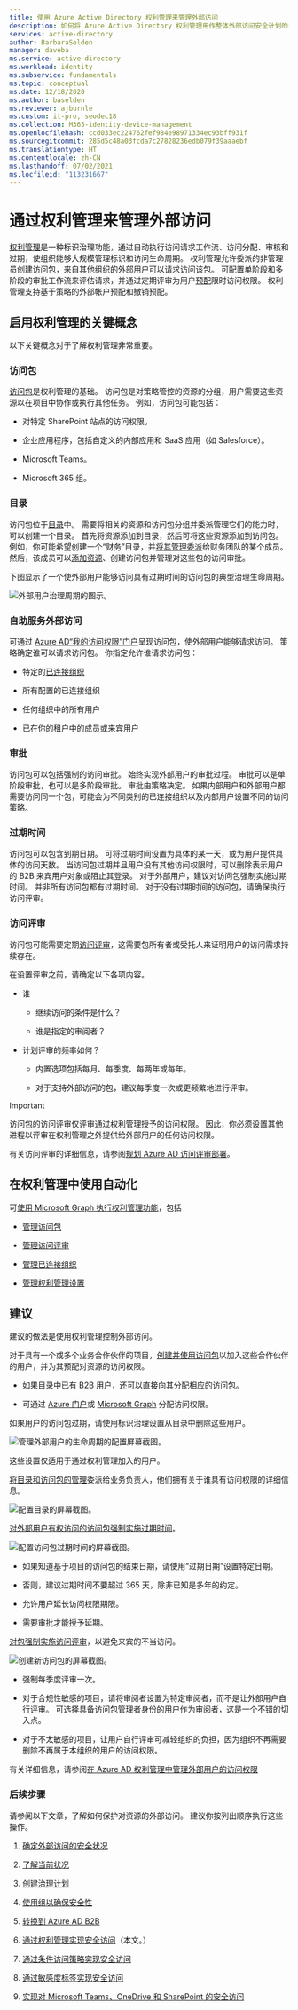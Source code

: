 ```yaml
---
title: 使用 Azure Active Directory 权利管理来管理外部访问
description: 如何将 Azure Active Directory 权利管理用作整体外部访问安全计划的一部分。
services: active-directory
author: BarbaraSelden
manager: daveba
ms.service: active-directory
ms.workload: identity
ms.subservice: fundamentals
ms.topic: conceptual
ms.date: 12/18/2020
ms.author: baselden
ms.reviewer: ajburnle
ms.custom: it-pro, seodec18
ms.collection: M365-identity-device-management
ms.openlocfilehash: ccd033ec224762fef984e98971334ec93bff931f
ms.sourcegitcommit: 285d5c48a03fcda7c27828236edb079f39aaaebf
ms.translationtype: HT
ms.contentlocale: zh-CN
ms.lasthandoff: 07/02/2021
ms.locfileid: "113231667"
---
```

# <a name="manage-external-access-with-entitlement-management"></a>通过权利管理来管理外部访问 


[权利管理](../governance/entitlement-management-overview.md)是一种标识治理功能，通过自动执行访问请求工作流、访问分配、审核和过期，使组织能够大规模管理标识和访问生命周期。 权利管理允许委派的非管理员创建[访问包](../governance/entitlement-management-overview.md)，来自其他组织的外部用户可以请求访问该包。 可配置单阶段和多阶段的审批工作流来评估请求，并通过定期评审为用户[预配](../governance/what-is-provisioning.md)限时访问权限。 权利管理支持基于策略的外部帐户预配和撤销预配。

## <a name="key-concepts-for-enabling-entitlement-management"></a>启用权利管理的关键概念

以下关键概念对于了解权利管理非常重要。

### <a name="access-packages"></a>访问包

[访问包](../governance/entitlement-management-overview.md)是权利管理的基础。 访问包是对策略管控的资源的分组，用户需要这些资源以在项目中协作或执行其他任务。 例如，访问包可能包括：

* 对特定 SharePoint 站点的访问权限。

* 企业应用程序，包括自定义的内部应用和 SaaS 应用（如 Salesforce）。

* Microsoft Teams。

* Microsoft 365 组。 

### <a name="catalogs"></a>目录

访问包位于[目录](../governance/entitlement-management-catalog-create.md)中。 需要将相关的资源和访问包分组并委派管理它们的能力时，可以创建一个目录。 首先将资源添加到目录，然后可将这些资源添加到访问包。 例如，你可能希望创建一个“财务”目录，并[将其管理委派](../governance/entitlement-management-delegate.md)给财务团队的某个成员。 然后，该成员可以[添加资源](../governance/entitlement-management-catalog-create.md)、创建访问包并管理对这些包的访问审批。

下图显示了一个使外部用户能够访问具有过期时间的访问包的典型治理生命周期。

![外部用户治理周期的图示。](media/secure-external-access/6-governance-lifecycle.png)

### <a name="self-service-external-access"></a>自助服务外部访问

可通过 [Azure AD“我的访问权限”门户](../governance/entitlement-management-request-access.md)呈现访问包，使外部用户能够请求访问。 策略确定谁可以请求访问包。 你指定允许谁请求访问包：

* 特定的[已连接组织](../governance/entitlement-management-organization.md)

* 所有配置的已连接组织

* 任何组织中的所有用户

* 已在你的租户中的成员或来宾用户

### <a name="approvals"></a>审批   
‎访问包可以包括强制的访问审批。 始终实现外部用户的审批过程。 审批可以是单阶段审批，也可以是多阶段审批。 审批由策略决定。 如果内部用户和外部用户都需要访问同一个包，可能会为不同类别的已连接组织以及内部用户设置不同的访问策略。

### <a name="expiration"></a>过期时间  
‎访问包可以包含到期日期。 可将过期时间设置为具体的某一天，或为用户提供具体的访问天数。 当访问包过期并且用户没有其他访问权限时，可以删除表示用户的 B2B 来宾用户对象或阻止其登录。 对于外部用户，建议对访问包强制实施过期时间。 并非所有访问包都有过期时间。 对于没有过期时间的访问包，请确保执行访问评审。

### <a name="access-reviews"></a>访问评审

访问包可能需要定期[访问评审](../governance/manage-guest-access-with-access-reviews.md)，这需要包所有者或受托人来证明用户的访问需求持续存在。 

在设置评审之前，请确定以下各项内容。

* 谁

   * 继续访问的条件是什么？

   * 谁是指定的审阅者？

* 计划评审的频率如何？

   * 内置选项包括每月、每季度、每两年或每年。 

   * 对于支持外部访问的包，建议每季度一次或更频繁地进行评审。 

 

> [!IMPORTANT]
> 访问包的访问评审仅评审通过权利管理授予的访问权限。 因此，你必须设置其他进程以评审在权利管理之外提供给外部用户的任何访问权限。

有关访问评审的详细信息，请参阅[规划 Azure AD 访问评审部署](../governance/deploy-access-reviews.md)。

## <a name="using-automation-in-entitlement-management"></a>在权利管理中使用自动化

可[使用 Microsoft Graph 执行权利管理功能](/graph/tutorial-access-package-api)，包括

* [管理访问包](/graph/api/resources/accesspackage?view=graph-rest-beta&preserve-view=true)

* [管理访问评审](/graph/api/resources/accessreviewsv2-root?view=graph-rest-beta&preserve-view=true)

* [管理已连接组织](/graph/api/resources/connectedorganization?view=graph-rest-beta&preserve-view=true)

* [管理权利管理设置](/graph/api/resources/entitlementmanagementsettings?view=graph-rest-beta&preserve-view=true)

## <a name="recommendations"></a>建议 

建议的做法是使用权利管理控制外部访问。

对于具有一个或多个业务合作伙伴的项目，[创建并使用访问包](../governance/entitlement-management-access-package-create.md)以加入这些合作伙伴的用户，并为其预配对资源的访问权限。 

* 如果目录中已有 B2B 用户，还可以直接向其分配相应的访问包。

* 可通过 [Azure 门户](../governance/entitlement-management-access-package-assignments.md)或 [Microsoft Graph](/graph/api/resources/accesspackageassignmentrequest?view=graph-rest-beta&preserve-view=true) 分配访问权限。

如果用户的访问包过期，请使用标识治理设置从目录中删除这些用户。

![管理外部用户的生命周期的配置屏幕截图。](media/secure-external-access/6-manage-external-lifecycle.png)

这些设置仅适用于通过权利管理加入的用户。

[将目录和访问包的管理](../governance/entitlement-management-delegate.md)委派给业务负责人，他们拥有关于谁具有访问权限的详细信息。

![配置目录的屏幕截图。](media/secure-external-access/6-catalog-management.png)

‎[对外部用户有权访问的访问包强制实施过期时间](../governance/entitlement-management-access-package-lifecycle-policy.md)。


![配置访问包过期时间的屏幕截图。](media/secure-external-access/6-access-package-expiration.png)

* 如果知道基于项目的访问包的结束日期，请使用“过期日期”设置特定日期。 

* 否则，建议过期时间不要超过 365 天，除非已知是多年的约定。

* 允许用户延长访问权限期限。

* 需要审批才能授予延期。

[对包强制实施访问评审](../governance/manage-guest-access-with-access-reviews.md)，以避免来宾的不当访问。

![创建新访问包的屏幕截图。](media/secure-external-access/6-new-access-package.png)

* 强制每季度评审一次。

* 对于合规性敏感的项目，请将审阅者设置为特定审阅者，而不是让外部用户自行评审。 可选择具备访问包管理者身份的用户作为审阅者，这是一个不错的切入点。 

* 对于不太敏感的项目，让用户自行评审可减轻组织的负担，因为组织不再需要删除不再属于本组织的用户的访问权限。

有关详细信息，请参阅[在 Azure AD 权利管理中管理外部用户的访问权限](../governance/entitlement-management-external-users.md) 

### <a name="next-steps"></a>后续步骤

请参阅以下文章，了解如何保护对资源的外部访问。 建议你按列出顺序执行这些操作。

1. [确定外部访问的安全状况](1-secure-access-posture.md)

2. [了解当前状况](2-secure-access-current-state.md)

3. [创建治理计划](3-secure-access-plan.md)

4. [使用组以确保安全性](4-secure-access-groups.md)

5. [转换到 Azure AD B2B](5-secure-access-b2b.md)

6. [通过权利管理实现安全访问](6-secure-access-entitlement-managment.md)（本文。）

7. [通过条件访问策略实现安全访问](7-secure-access-conditional-access.md)

8. [通过敏感度标签实现安全访问](8-secure-access-sensitivity-labels.md)

9. [实现对 Microsoft Teams、OneDrive 和 SharePoint 的安全访问](9-secure-access-teams-sharepoint.md)

 

